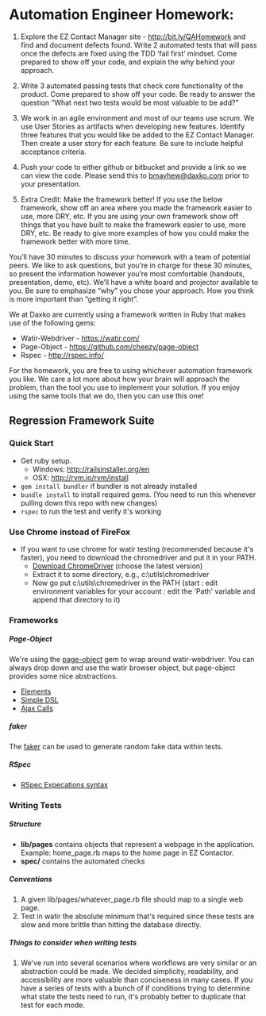 # Automation Engineer Homework:

1. Explore the EZ Contact Manager site - http://bit.ly/QAHomework and find and document defects found. Write 2 automated tests that will pass once the defects are fixed using the TDD ‘fail first’ mindset. Come prepared to show off your code, and explain the why behind your approach.

1. Write 3 automated passing tests that check core functionality of the product. Come prepared to show off your code. Be ready to answer the question “What next two tests would be most valuable to be add?”

1. We work in an agile environment and most of our teams use scrum. We use User Stories as artifacts when developing new features. Identify three features that you would like be added to the EZ Contact Manager. Then create a user story for each feature. Be sure to include helpful acceptance criteria.

1. Push your code to either github or bitbucket and provide a link so we can view the code. Please send this to bmayhew@daxko.com prior to your presentation.

1. Extra Credit: Make the framework better! If you use the below framework, show off an area where you made the framework easier to use, more DRY, etc. If you are using your own framework show off things that you have built to make the framework easier to use, more DRY, etc. Be ready to give more examples of how you could make the framework better with more time.

You’ll have 30 minutes to discuss your homework with a team of potential peers. We like to ask questions, but you’re in charge for these 30 minutes, so present the information however you’re most comfortable (handouts, presentation, demo, etc). We’ll have a white board and projector available to you. Be sure to emphasize “why” you chose your approach. How you think is more important than “getting it right”.  


We at Daxko are currently using a framework written in Ruby that makes use of the following gems: 
* Watir-Webdriver - https://watir.com/ 
* Page-Object - https://github.com/cheezy/page-object
* Rspec - http://rspec.info/

For the homework, you are free to using whichever automation framework you like. We care a lot more about how your brain will approach the problem, than the tool you use to implement your solution. If you enjoy using the same tools that we do, then you can use this one!

## Regression Framework Suite

### Quick Start
* Get ruby setup.  
	* Windows: http://railsinstaller.org/en
	* OSX: http://rvm.io/rvm/install
* `gem install bundler` if bundler is not already installed
* `bundle install` to install required gems.  (You need to run this whenever pulling down this repo with new changes)
* `rspec` to run the test and verify it's working

### Use Chrome instead of FireFox
* If you want to use chrome for watir testing (recommended because it's faster), you need to download the chromedriver and put it in your PATH.
	* [Download ChromeDriver](http://chromedriver.storage.googleapis.com/index.html) (choose the latest version)
	* Extract it to some directory, e.g., c:\utils\chromedriver
	* Now go put c:\utils\chromedriver in the PATH (start : edit environment variables for your account : edit the 'Path' variable and append that directory to it)

### Frameworks

##### Page-Object

We're using the [page-object](https://github.com/cheezy/page-object) gem to wrap around watir-webdriver.  You can always drop down and use the watir browser object, but page-object provides some nice abstractions.

* [Elements](https://github.com/cheezy/page-object/wiki/Elements)
* [Simple DSL](https://github.com/cheezy/page-object/wiki/Simple-DSL)
* [Ajax Calls](https://github.com/cheezy/page-object/wiki/Ajax-Calls)

##### faker
The [faker](https://github.com/stympy/faker) can be used to generate random fake data within tests.

##### RSpec
* [RSpec Expecations syntax](https://www.relishapp.com/rspec/rspec-expectations/docs/built-in-matchers)

### Writing Tests

##### Structure
* **lib/pages** contains objects that represent a webpage in the application.  Example: home_page.rb maps to the home page in EZ Contactor.
* **spec/** contains the automated checks

##### Conventions
1. A given lib/pages/whatever_page.rb file should map to a single web page.
1. Test in watir the absolute minimum that's required since these tests are slow and more brittle than hitting the database directly.
 
##### Things to consider when writing tests
1. We've run into several scenarios where workflows are very similar or an abstraction could be made. We decided simplicity, readability, and accessibility are more valuable than conciseness in many cases. If you have a series of tests with a bunch of if conditions trying to determine what state the tests need to run, it's probably better to duplicate that test for each mode. 
